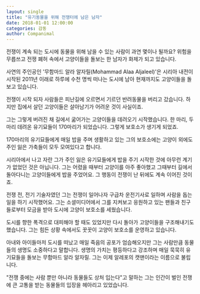 ```yaml
---
layout: single
title: "유기동물을 위해 전쟁터에 남은 남자"
date: 2018-01-01 12:00:00
categories: 감동
author: Companimal
---
```


전쟁이 계속 되는 도시에 동물을 위해 남을 수 있는 사람이 과연 몇이나 될까요? 위험을 무릅쓰고 전쟁 폐허 속에서 고양이들을 돌보는 한 남자가 화제가 되고 있습니다.

사연의 주인공인 '무함마드 알라 알자릴(Mohammad Alaa Aljaleel)'은 시리아 내전이 시작된 2011년 이래로 하루에 수천 명씩 떠나는 도시에 남아 현재까지도 고양이들을 돌보고 있습니다.

전쟁이 시작 되자 사람들은 피난길에 오르면서 기르던 반려동물을 버리고 갔습니다. 하지만 집에서 살던 고양이들은 살아남기가 어려운 것이 사실이죠.

그는 그렇게 버려진 채 길에서 굶어가는 고양이들을 데려오기 시작했습니다. 한 마리, 두마리 데려온 유기묘들이 170마리가 되었습니다. 그렇게 보호소가 생기게 되었죠.

170마리의 유기묘들에게 매일 밥을 주며 생활하고 있는 그의 보호소에는 고양이 외에도 주인 잃은 가축들이 모두 모여있다고 합니다.

시리아에서 나고 자란 그가 주인 잃은 유기묘들에게 밥을 주기 시작한 것에 아무런 계기가 없었던 것은 아닙니다. 그는 어렸을 때부터 고양이를 아주 좋아했고 그때부터 길에서 돌아다니는 고양이들에게 밥을 주었어요. 그 행동이 전쟁이 난 뒤에도 계속 이어진 것이죠.

전쟁 전, 전기 기술자였던 그는 전쟁이 일어나자 구급차 운전기사로 일하며 사람을 돕는 일을 하기 시작했어요. 그는 소셜미디어에서 그를 지켜보고 응원하고 있는 팬들과 친구들로부터 모금을 받아 도시에 고양이 보호소를 세웠습니다.

도시를 향한 폭격으로 대피해야 할 때도 있었지만 다시 돌아가 고양이들을 구조해내기도 했습니다. 그는 힘든 상황 속에서도 꿋꿋이 고양이 보호소를 운영하고 있습니다.

아내와 아이들마저 도시를 떠났고 매일 죽음의 공포가 엄습해오지만 그는 사람만큼 동물들의 생명도 소중하다고 말합니다. 생명의 가치는 평등하다고 강조하며 매일 묵묵히 유기묘들을 돌보는 무함마드 알라 알자릴. 그는 이제 알레포의 캣맨이라는 이름으로 불립니다.

"전쟁 중에는 사람 뿐만 아니라 동물들도 상처 입는다"고 말하는 그는 인간이 벌인 전쟁에 큰 고통을 받는 동물들의 입장을 헤아리고 있었습니다.
